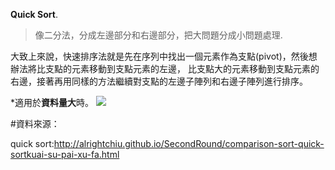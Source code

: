 **Quick Sort**. 
>像二分法，分成左邊部分和右邊部分，把大問題分成小問題處理. 

大致上來說，快速排序法就是先在序列中找出一個元素作為支點(pivot)，然後想辦法將比支點的元素移動到支點元素的左邊，
比支點大的元素移動到支點元素的右邊，接著再用同樣的方法繼續對支點的左邊子陣列和右邊子陣列進行排序。


*適用於**資料量大**時。
![](https://i.imgur.com/3bPCv7x.png)

#資料來源：    

quick sort:http://alrightchiu.github.io/SecondRound/comparison-sort-quick-sortkuai-su-pai-xu-fa.html
